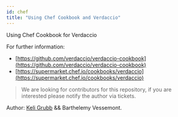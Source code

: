 ```yaml
---
id: chef
title: "Using Chef Cookbook and Verdaccio"
---
```


Using Chef Cookbook for Verdaccio

For further information:

* [https://github.com/verdaccio/verdaccio-cookbook](https://github.com/verdaccio/verdaccio-cookbook)
* [https://supermarket.chef.io/cookbooks/verdaccio](https://supermarket.chef.io/cookbooks/verdaccio)

> We are looking for contributors for this repository, if you are interested please notify the author via tickets.

Author: [Keli Grubb](https://github.com/kgrubb]) && Barthelemy Vessemont.


